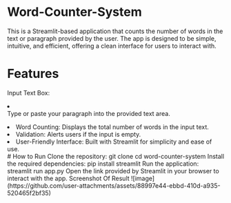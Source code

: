 # Word-Counter-System
This is a Streamlit-based application that counts the number of words in the text or paragraph provided by the user. The app is designed to be simple, intuitive, and efficient, offering a clean interface for users to interact with.

# Features 
Input Text Box:<li><br> Type or paste your paragraph into the provided text area.<br></li>
<li>Word Counting: Displays the total number of words in the input text.<br></li>
<li>Validation: Alerts users if the input is empty.<br></li>
<li>User-Friendly Interface: Built with Streamlit for simplicity and ease of use.<br></li>
# How to Run
Clone the repository:
git clone <repository_url>
cd word-counter-system
Install the required dependencies:
pip install streamlit
Run the application:
streamlit run app.py
Open the link provided by Streamlit in your browser to interact with the app.
Screenshot Of Result 
![image](https://github.com/user-attachments/assets/88997e44-ebbd-410d-a935-520465f2bf35)
